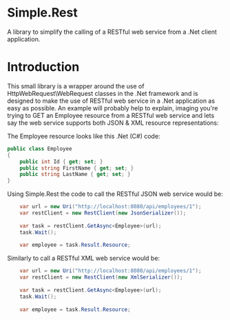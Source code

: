 Simple.Rest
===========

A library to simplify the calling of a RESTful web service from a .Net client application.

# Introduction

This small library is a wrapper around the use of HttpWebRequest\WebRequest classes in the .Net framework and is designed to make the use of RESTful web service in a .Net application as easy as possible. An example will probably help to explain, imaging you're trying to GET an Employee resource from a RESTful web service and lets say the web service supports both JSON & XML resource representations:

The Employee resource looks like this .Net (C#) code:
```C#
public class Employee
{
    public int Id { get; set; }
    public string FirstName { get; set; }
    public string LastName { get; set; }
}
```
Using Simple.Rest the code to call the RESTful JSON web service would be:
```C#
    var url = new Uri("http://localhost:8080/api/employees/1");
    var restClient = new RestClient(new JsonSerializer());
            
    var task = restClient.GetAsync<Employee>(url);
    task.Wait();
        
    var employee = task.Result.Resource;
```
Similarly to call a RESTful XML web service would be:
```C#
    var url = new Uri("http://localhost:8080/api/employees/1");
    var restClient = new RestClient(new XmlSerializer());
            
    var task = restClient.GetAsync<Employee>(url);
    task.Wait();
        
    var employee = task.Result.Resource;
```



